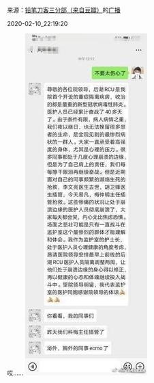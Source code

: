 来源：[铅笔刀客三分部（来自豆瓣）](https://www.douban.com/people/sanhak-lei/)的[广播](https://www.douban.com/people/sanhak-lei/status/2802961798/)


2020-02-10_22:19:20


哎……
![](./pic/2020-02-10_22:19:20-铅笔刀客三分部的广播1.jpg)  


